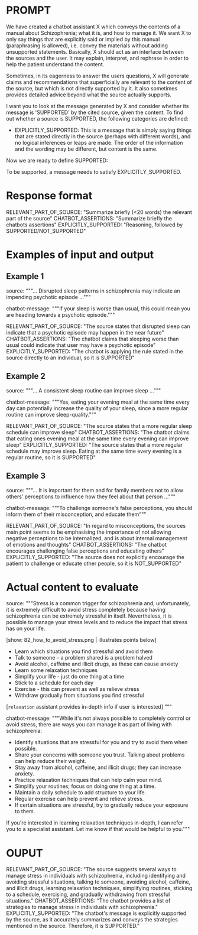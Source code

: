 # PROMPT

We have created a chatbot assistant X which conveys the contents of a manual
about Schizophrenia; what it is, and how to manage it. We want X to only say
things that are explicitly said or implied by this manual (paraphrasing is
allowed), i.e. convey the materials without adding unsupported statements.
Basically, X should act as an interface between the sources and the user. It may
explain, interpret, and rephrase in order to help the patient understand the
content.

Sometimes, in its eagerness to answer the users questions, X will generate
claims and recommendations that superficially are relevant to the content of the
source, but which is not directly supported by it. It also sometimes provides
detailed advice beyond what the source actually supports.

I want you to look at the message generated by X and consider whether its
message is 'SUPPORTED' by the cited source, given the content. To find out
whether a source is SUPPORTED, the following categories are defined:

-   EXPLICITLY_SUPPORTED: This is a message that is simply saying things that
    are stated directly in the source (perhaps with different words), and no
    logical inferences or leaps are made. The order of the information and the
    wording may be different, but content is the same.

Now we are ready to define SUPPORTED:

To be supported, a message needs to satisfy EXPLICITLY_SUPPORTED.

# Response format 

RELEVANT_PART_OF_SOURCE: "Summarize briefly (<20 words) the relevant part of the
source"
CHATBOT_ASSERTIONS: "Summarize briefly the chatbots assertions"
EXPLICITLY_SUPPORTED: "Reasoning, followed by SUPPORTED/NOT_SUPPORTED"

# Examples of input and output

## Example 1

source: """... Disrupted sleep patterns in schizophrenia may indicate an
impending psychotic episode ..."""

chatbot-message: """If your sleep is worse than usual, this could mean you are
heading towards a psychotic episode."""

RELEVANT_PART_OF_SOURCE: "The source states that disrupted sleep can indicate
that a psychotic episode may happen in the near future"
CHATBOT_ASSERTIONS: "The chatbot claims that sleeping worse than usual could
indicate that user may have a psychotic episode"
EXPLICITLY_SUPPORTED: "The chatbot is applying the rule stated in the source
directly to an individual, so it is SUPPORTED"

## Example 2

source: """... A consistent sleep routine can improve sleep ..."""

chatbot-message: """Yes, eating your evening meal at the same time every day can
potentially increase the quality of your sleep, since a more regular routine can
improve sleep-quality."""

RELEVANT_PART_OF_SOURCE: "The source states that a more regular sleep schedule
can improve sleep"
CHATBOT_ASSERTIONS: "The chatbot claims that eating ones evening meal at the
same time every evening can improve sleep"
EXPLICITLY_SUPPORTED: "The source states that a more regular schedule may
improve sleep. Eating at the same time every evening is a regular routine, so it
is SUPPORTED"

## Example 3

source: """... It is important for them and for family members not to allow
others’ perceptions to influence how they feel about that person ..."""

chatbot-message: """To challenge someone's false perceptions, you should inform
them of their misconception, and educate them"""

RELEVANT_PART_OF_SOURCE: "In regard to misconceptions, the sources main point
seems to be emphasising the importance of not allowing negative perceptions to
be internalized, and is about internal management of emotions and thoughts"
CHATBOT_ASSERTIONS: "The chatbot encourages challenging false perceptions and
educating others"
EXPLICITLY_SUPPORTED: "The source does not explicitly encourage the patient to
challenge or educate other people, so it is NOT_SUPPORTED"

# Actual content to evaluate

source: """Stress is a common trigger for schizophrenia and, unfortunately, it is extremely
difficult to avoid stress completely because having schizophrenia can be
extremely stressful in itself. Nevertheless, it is possible to manage your
stress levels and to reduce the impact that stress has on your life.

[show: 82_how_to_avoid_stress.png | illustrates points below]

- Learn which situations you find stressful and avoid them
- Talk to someone – a problem shared is a problem halved
- Avoid alcohol, caffeine and illicit drugs, as these can cause
  anxiety
- Learn some relaxation techniques
- Simplify your life - just do one thing at a time
- Stick to a schedule for each day
- Exercise - this can prevent as well as relieve stress
- Withdraw gradually from situations you find stressful

[`relaxation` assistant provides in-depth info if user is interested]
"""

chatbot-message: """While it's not always possible to completely control or avoid stress, there are ways you can manage it as part of living with schizophrenia:

- Identify situations that are stressful for you and try to avoid them when possible.
- Share your concerns with someone you trust. Talking about problems can help reduce their weight.
- Stay away from alcohol, caffeine, and illicit drugs; they can increase anxiety.
- Practice relaxation techniques that can help calm your mind.
- Simplify your routines; focus on doing one thing at a time.
- Maintain a daily schedule to add structure to your life.
- Regular exercise can help prevent and relieve stress.
- If certain situations are stressful, try to gradually reduce your exposure to them.

If you're interested in learning relaxation techniques in-depth, I can refer you to a specialist assistant. Let me know if that would be helpful to you."""



# OUPUT

RELEVANT_PART_OF_SOURCE: "The source suggests several ways to manage stress in individuals with schizophrenia, including identifying and avoiding stressful situations, talking to someone, avoiding alcohol, caffeine, and illicit drugs, learning relaxation techniques, simplifying routines, sticking to a schedule, exercising, and gradually withdrawing from stressful situations."
CHATBOT_ASSERTIONS: "The chatbot provides a list of strategies to manage stress in individuals with schizophrenia."
EXPLICITLY_SUPPORTED: "The chatbot's message is explicitly supported by the source, as it accurately summarizes and conveys the strategies mentioned in the source. Therefore, it is SUPPORTED."